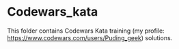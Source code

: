 # Codewars_kata
This folder contains Codewars Kata training (my profile: https://www.codewars.com/users/Puding_geek) solutions.
